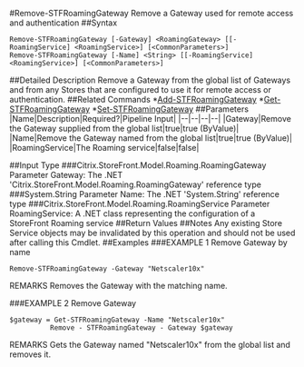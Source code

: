 #Remove-STFRoamingGateway
Remove a Gateway used for remote access and authentication
##Syntax
```Remove-STFRoamingGateway [-Gateway] <RoamingGateway> [[-RoamingService] <RoamingService>] [<CommonParameters>]
Remove-STFRoamingGateway [-Name] <String> [[-RoamingService] <RoamingService>] [<CommonParameters>]
```
##Detailed Description
Remove a Gateway from the global list of Gateways and from any Stores that are configured to use it for remote access or authentication.
##Related Commands
*[Add-STFRoamingGateway](Add-STFRoamingGateway)
*[Get-STFRoamingGateway](Get-STFRoamingGateway)
*[Set-STFRoamingGateway](Set-STFRoamingGateway)
##Parameters
|Name|Description|Required?|Pipeline Input||--|--|--|--||Gateway|Remove the Gateway supplied from the global list|true|true (ByValue)||Name|Remove the Gateway named from the global list|true|true (ByValue)||RoamingService|The Roaming service|false|false|##Input Type
###Citrix.StoreFront.Model.Roaming.RoamingGateway
Parameter Gateway: The .NET 'Citrix.StoreFront.Model.Roaming.RoamingGateway' reference type
###System.String
Parameter Name: The .NET 'System.String' reference type
###Citrix.StoreFront.Model.Roaming.RoamingService
Parameter RoamingService: A .NET class representing the configuration of a StoreFront Roaming service
##Return Values
##Notes
Any existing Store Service objects may be invalidated by this operation and should not be used after calling this Cmdlet.
##Examples
###EXAMPLE 1 Remove Gateway by name
```Remove-STFRoamingGateway -Gateway "Netscaler10x"
```
REMARKS
Removes the Gateway with the matching name.
###EXAMPLE 2 Remove Gateway
```$gateway = Get-STFRoamingGateway -Name "Netscaler10x"
          Remove - STFRoamingGateway - Gateway $gateway
```
REMARKS
Gets the Gateway named "Netscaler10x" from the global list and removes it.
